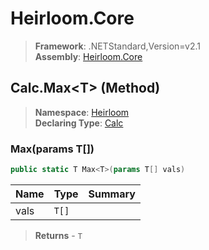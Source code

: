 # Heirloom.Core

> **Framework**: .NETStandard,Version=v2.1  
> **Assembly**: [Heirloom.Core][0]

## Calc.Max\<T> (Method)

> **Namespace**: [Heirloom][0]  
> **Declaring Type**: [Calc][1]

### Max<T>(params T[])

```cs
public static T Max<T>(params T[] vals)
```

| Name | Type  | Summary |
|------|-------|---------|
| vals | `T[]` |         |

> **Returns** - `T`

[0]: ../../../Heirloom.Core.md
[1]: ../Calc.md
